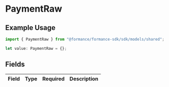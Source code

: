 # PaymentRaw

## Example Usage

```typescript
import { PaymentRaw } from "@formance/formance-sdk/sdk/models/shared";

let value: PaymentRaw = {};
```

## Fields

| Field       | Type        | Required    | Description |
| ----------- | ----------- | ----------- | ----------- |